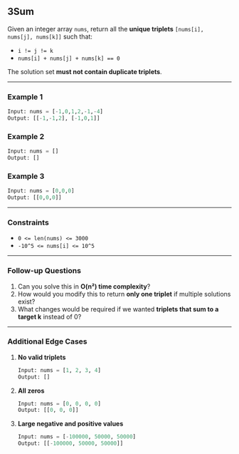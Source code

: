 ## **3Sum**

Given an integer array `nums`, return all the **unique triplets** `[nums[i], nums[j], nums[k]]` such that:

- `i != j != k`
- `nums[i] + nums[j] + nums[k] == 0`

The solution set **must not contain duplicate triplets**.

---

### **Example 1**
```python
Input: nums = [-1,0,1,2,-1,-4]
Output: [[-1,-1,2], [-1,0,1]]
```

### **Example 2**
```python
Input: nums = []
Output: []
```

### **Example 3**
```python
Input: nums = [0,0,0]
Output: [[0,0,0]]
```

---

### **Constraints**
- `0 <= len(nums) <= 3000`
- `-10^5 <= nums[i] <= 10^5`

---

### **Follow-up Questions**
1. Can you solve this in **O(n²) time complexity**?
2. How would you modify this to return **only one triplet** if multiple solutions exist?
3. What changes would be required if we wanted **triplets that sum to a target k** instead of 0?

---

### **Additional Edge Cases**
1. **No valid triplets**
   ```python
   Input: nums = [1, 2, 3, 4]
   Output: []
   ```
2. **All zeros**
   ```python
   Input: nums = [0, 0, 0, 0]
   Output: [[0, 0, 0]]
   ```
3. **Large negative and positive values**
   ```python
   Input: nums = [-100000, 50000, 50000]
   Output: [[-100000, 50000, 50000]]
   ```
